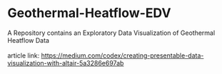 # Geothermal-Heatflow-EDV
A Repository contains an Exploratory Data Visualization of Geothermal Heatflow Data
<br></br> article link: https://medium.com/codex/creating-presentable-data-visualization-with-altair-5a3286e697ab
